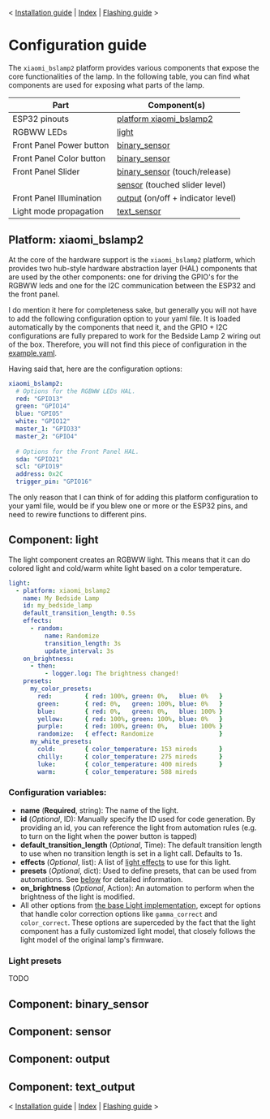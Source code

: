 < [Installation guide](installation.md) | [Index](../README.md) | [Flashing guide](flashing.md) >

# Configuration guide

The `xiaomi_bslamp2` platform provides various components that expose the core functionalities of the lamp.
In the following table, you can find what components are used for exposing what parts of the lamp.

  | Part                       | Component(s)                                           |
  | -------------------------- |--------------------------------------------------------|
  | ESP32 pinouts              |  [platform xiaomi_bslamp2](#platform-xiaomi_bslamp2)   |
  | RGBWW LEDs                 |  [light](#light)                                       |
  | Front Panel Power button   |  [binary_sensor](#binary_sensor)                       |
  | Front Panel Color button   |  [binary_sensor](#binary_sensor)                       |
  | Front Panel Slider         |  [binary_sensor](#binary_sensor) (touch/release)       |
  |                            |  [sensor](#sensor) (touched slider level)              |
  | Front Panel Illumination   |  [output](#output) (on/off + indicator level)          |
  | Light mode propagation     |  [text_sensor](#text_sensor)                           |

## Platform: xiaomi_bslamp2

At the core of the hardware support is the `xiaomi_bslamp2` platform, which provides two
hub-style hardware abstraction layer (HAL) components that are used by the other components:
one for driving the GPIO's for the RGBWW leds and one for the I2C communication between
the ESP32 and the front panel.

I do mention it here for completeness sake, but generally you will not have to add the
following configuration option to your yaml file. It is loaded automatically by the
components that need it, and the GPIO + I2C configurations are fully prepared to work
for the Bedside Lamp 2 wiring out of the box.
Therefore, you will not find this piece of configuration in the [example.yaml](example.yaml).

Having said that, here are the configuration options:

```yaml
xiaomi_bslamp2:
  # Options for the RGBWW LEDs HAL.
  red: "GPIO13"
  green: "GPIO14"
  blue: "GPIO5"
  white: "GPIO12"
  master_1: "GPIO33"
  master_2: "GPIO4"
  
  # Options for the Front Panel HAL.
  sda: "GPIO21"
  scl: "GPIO19"
  address: 0x2C
  trigger_pin: "GPIO16"
```

The only reason that I can think of for adding this platform configuration to your yaml
file, would be if you blew one or more or the ESP32 pins, and need to rewire functions
to different pins.

## Component: light

The light component creates an RGBWW light. This means that it can do colored light and
cold/warm white light based on a color temperature.

```yaml
light:
  - platform: xiaomi_bslamp2
    name: My Bedside Lamp
    id: my_bedside_lamp
    default_transition_length: 0.5s
    effects:
      - random:
          name: Randomize
          transition_length: 3s
          update_interval: 3s
    on_brightness:
      - then:
          - logger.log: The brightness changed!
    presets:
      my_color_presets:
        red:         { red: 100%, green: 0%,   blue: 0%   }
        green:       { red: 0%,   green: 100%, blue: 0%   }
        blue:        { red: 0%,   green: 0%,   blue: 100% }
        yellow:      { red: 100%, green: 100%, blue: 0%   }
        purple:      { red: 100%, green: 0%,   blue: 100% }
        randomize:   { effect: Randomize                  }
      my_white_presets:
        cold:        { color_temperature: 153 mireds      }
        chilly:      { color_temperature: 275 mireds      }
        luke:        { color_temperature: 400 mireds      }
        warm:        { color_temperature: 588 mireds            
```

### Configuration variables:

* **name** (**Required**, string): The name of the light.
* **id** (*Optional*, ID): Manually specify the ID used for code generation. By providing an id,
  you can reference the light from automation rules (e.g. to turn on the light when the power
  button is tapped)
* **default_transition_length** (*Optional*, Time): The default transition length to use when
  no transition length is set in a light call. Defaults to 1s.
* **effects** (*Optional*, list): A list of [light effects](https://esphome.io/components/light/index.html#light-effects)
  to use for this light.
* **presets** (*Optional*, dict): Used to define presets, that can be used from automations.
  See [below](#light-presets) for detailed information.
* **on_brightness** (*Optional*, Action): An automation to perform when the brightness of the light is modified.
* All other options from [the base Light implementation](https://esphome.io/components/light/index.html#config-light),
  except for options that handle color correction options like `gamma_correct` and `color_correct`.
  These options are superceded by the fact that the light component has a fully customized
  light model, that closely follows the light model of the original lamp's firmware.

### Light presets

TODO

## Component: binary_sensor

## Component: sensor

## Component: output

## Component: text_output


< [Installation guide](installation.md) | [Index](../README.md) | [Flashing guide](flashing.md) >
